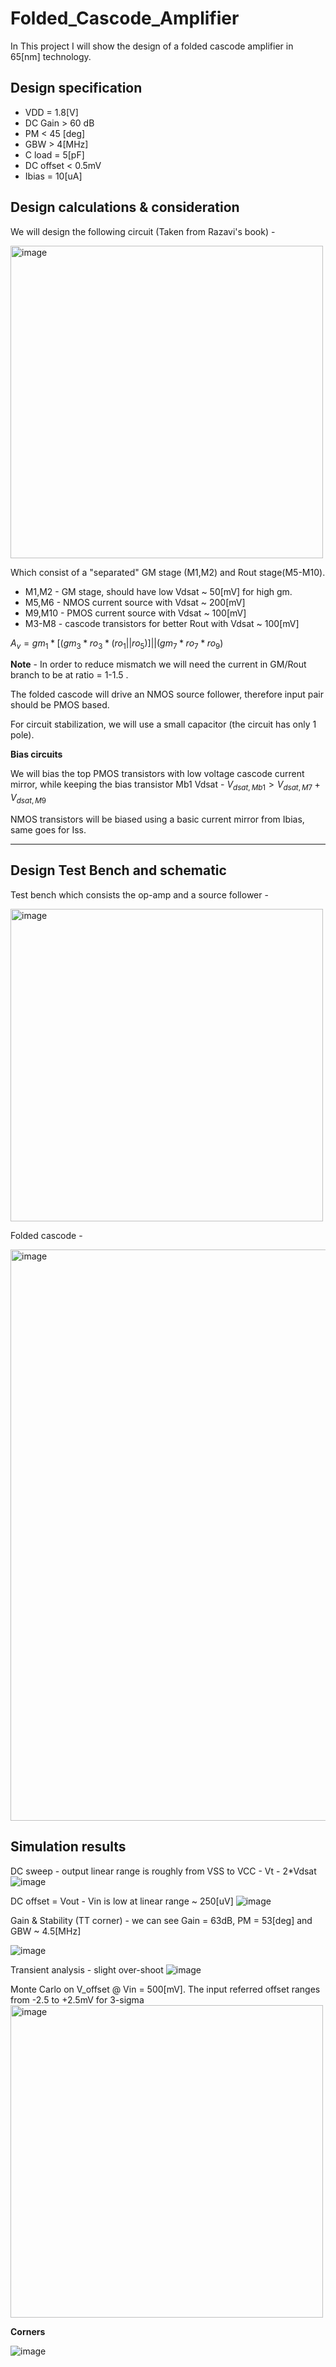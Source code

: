 # Folded_Cascode_Amplifier
In This project I will show the design of a folded cascode amplifier in 65[nm] technology.

## Design specification
* VDD = 1.8[V]
* DC Gain > 60 dB
* PM < 45 [deg]
* GBW > 4[MHz]
* C load = 5[pF]
* DC offset < 0.5mV
* Ibias = 10[uA]

## Design calculations & consideration
We will design the following circuit (Taken from Razavi's book) - 

<img width="500" alt="image" src="https://github.com/dsapir4422/Folded_Cascode_Amplifier/assets/87266625/abefbd7e-05cd-44f3-85f7-3e89e3ae08e6">

Which consist of a "separated" GM stage (M1,M2) and Rout stage(M5-M10).
* M1,M2 - GM stage, should have low Vdsat ~ 50[mV] for high gm.
* M5,M6 - NMOS current source with Vdsat ~ 200[mV]
* M9,M10 - PMOS current source with Vdsat ~ 100[mV]
* M3-M8 - cascode transistors for better Rout with Vdsat ~ 100[mV]

$A_v = gm_1 * [(gm_3 * ro_3 * (ro_1||ro_5)] || (gm_7 * ro_7 * ro_9)$

**Note** - In order to reduce mismatch we will need the current in GM/Rout branch to be at ratio = 1-1.5 .

The folded cascode will drive an NMOS source follower, therefore input pair should be PMOS based.

For circuit stabilization, we will use a small capacitor (the circuit has only 1 pole).

**Bias circuits**

We will bias the top PMOS transistors with low voltage cascode current mirror, while keeping the bias transistor Mb1 Vdsat - $V_{dsat,Mb1} > V_{dsat,M7} + V_{dsat,M9}$

NMOS transistors will be biased using a basic current mirror from Ibias, same goes for Iss.
**********

## Design Test Bench and schematic
Test bench which consists the op-amp and a source follower - 

<img width="500" alt="image" src="https://github.com/dsapir4422/Folded_Cascode_Amplifier/assets/87266625/c4d2ce2f-0d85-4119-b40c-b5b082081df7">

Folded cascode - 

<img width="914" alt="image" src="https://github.com/dsapir4422/Folded_Cascode_Amplifier/assets/87266625/e44f48cb-d3f1-44f4-8ce5-df8d0220ca55">

## Simulation results 
DC sweep - output linear range is roughly from VSS to VCC - Vt - 2*Vdsat
![image](https://github.com/dsapir4422/Folded_Cascode_Amplifier/assets/87266625/11a5220c-0a4c-4e77-8043-d82f96d94b2b)

DC offset = Vout - Vin is low at linear range ~ 250[uV]
![image](https://github.com/dsapir4422/Folded_Cascode_Amplifier/assets/87266625/00451570-7255-487f-a92c-144ebaf5c0ca)

Gain & Stability (TT corner) - we can see Gain = 63dB, PM = 53[deg] and GBW ~ 4.5[MHz]

![image](https://github.com/dsapir4422/Folded_Cascode_Amplifier/assets/87266625/e1f1013d-14d2-4e3d-a5be-b82bd3595052)

Transient analysis - slight over-shoot
![image](https://github.com/dsapir4422/Folded_Cascode_Amplifier/assets/87266625/87224162-7b02-4bee-ae12-7f468db30c64)

Monte Carlo on V_offset @ Vin = 500[mV]. The input referred offset ranges from -2.5 to +2.5mV for 3-sigma
<img width="500" alt="image" src="https://github.com/dsapir4422/Folded_Cascode_Amplifier/assets/87266625/f50c2cc4-3b45-4f00-9771-61319d9f12da">

**Corners**

![image](https://github.com/dsapir4422/Folded_Cascode_Amplifier/assets/87266625/bc401323-3dbf-4204-8e3b-1cd66610163a)

